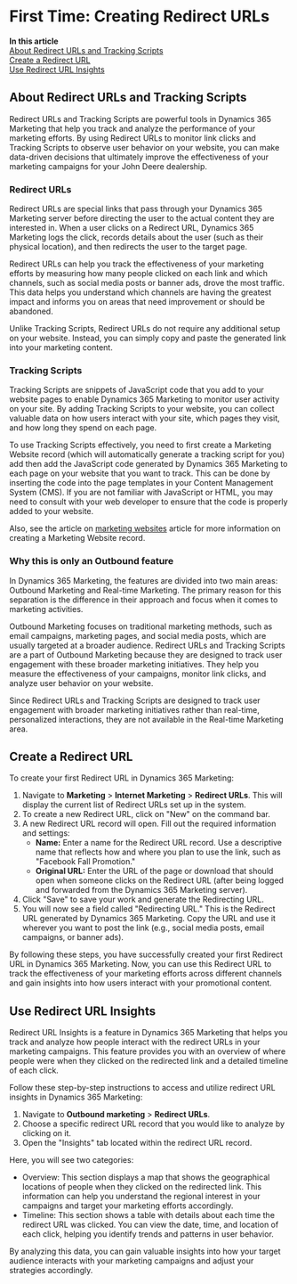 # First Time: Creating Redirect URLs

[comment]: <> (Export To: Web/02_06_CreatingRedirectUrls.html)

**In this article**
    <br>[About Redirect URLs and Tracking Scripts](#about-redirect-urls-and-tracking-scripts)
    <br>[Create a Redirect URL](#create-a-redirect-url)
    <br>[Use Redirect URL Insights](#use-redirect-url-insights)

## About Redirect URLs and Tracking Scripts

Redirect URLs and Tracking Scripts are powerful tools in Dynamics 365 Marketing that help you track and analyze the performance of your marketing efforts. By using Redirect URLs to monitor link clicks and Tracking Scripts to observe user behavior on your website, you can make data-driven decisions that ultimately improve the effectiveness of your marketing campaigns for your John Deere dealership.

### Redirect URLs

Redirect URLs are special links that pass through your Dynamics 365 Marketing server before directing the user to the actual content they are interested in. When a user clicks on a Redirect URL, Dynamics 365 Marketing logs the click, records details about the user (such as their physical location), and then redirects the user to the target page.

Redirect URLs can help you track the effectiveness of your marketing efforts by measuring how many people clicked on each link and which channels, such as social media posts or banner ads, drove the most traffic. This data helps you understand which channels are having the greatest impact and informs you on areas that need improvement or should be abandoned.

Unlike Tracking Scripts, Redirect URLs do not require any additional setup on your website. Instead, you can simply copy and paste the generated link into your marketing content.

### Tracking Scripts

Tracking Scripts are snippets of JavaScript code that you add to your website pages to enable Dynamics 365 Marketing to monitor user activity on your site. By adding Tracking Scripts to your website, you can collect valuable data on how users interact with your site, which pages they visit, and how long they spend on each page.

To use Tracking Scripts effectively, you need to first create a Marketing Website record (which will automatically generate a tracking script for you) add then add the JavaScript code generated by Dynamics 365 Marketing to each page on your website that you want to track. This can be done by inserting the code into the page templates in your Content Management System (CMS).  If you are not familiar with JavaScript or HTML, you may need to consult with your web developer to ensure that the code is properly added to your website.

Also, see the article on [marketing websites](02_04_CreatingMarketingWebsites.html) article for more information on creating a Marketing Website record.

### Why this is only an Outbound feature

In Dynamics 365 Marketing, the features are divided into two main areas: Outbound Marketing and Real-time Marketing. The primary reason for this separation is the difference in their approach and focus when it comes to marketing activities.

Outbound Marketing focuses on traditional marketing methods, such as email campaigns, marketing pages, and social media posts, which are usually targeted at a broader audience. Redirect URLs and Tracking Scripts are a part of Outbound Marketing because they are designed to track user engagement with these broader marketing initiatives. They help you measure the effectiveness of your campaigns, monitor link clicks, and analyze user behavior on your website.

Since Redirect URLs and Tracking Scripts are designed to track user engagement with broader marketing initiatives rather than real-time, personalized interactions, they are not available in the Real-time Marketing area.

## Create a Redirect URL

To create your first Redirect URL in Dynamics 365 Marketing:

1. Navigate to **Marketing** > **Internet Marketing** > **Redirect URLs**. This will display the current list of Redirect URLs set up in the system.
2. To create a new Redirect URL, click on "New" on the command bar.
3. A new Redirect URL record will open. Fill out the required information and settings:
    * **Name:** Enter a name for the Redirect URL record. Use a descriptive name that reflects how and where you plan to use the link, such as "Facebook Fall Promotion."
    * **Original URL:** Enter the URL of the page or download that should open when someone clicks on the Redirect URL (after being logged and forwarded from the Dynamics 365 Marketing server).
4. Click "Save" to save your work and generate the Redirecting URL.
5. You will now see a field called "Redirecting URL." This is the Redirect URL generated by Dynamics 365 Marketing. Copy the URL and use it wherever you want to post the link (e.g., social media posts, email campaigns, or banner ads).

By following these steps, you have successfully created your first Redirect URL in Dynamics 365 Marketing. Now, you can use this Redirect URL to track the effectiveness of your marketing efforts across different channels and gain insights into how users interact with your promotional content.

## Use Redirect URL Insights

Redirect URL Insights is a feature in Dynamics 365 Marketing that helps you track and analyze how people interact with the redirect URLs in your marketing campaigns. This feature provides you with an overview of where people were when they clicked on the redirected link and a detailed timeline of each click.

Follow these step-by-step instructions to access and utilize redirect URL insights in Dynamics 365 Marketing:

1. Navigate to **Outbound marketing** > **Redirect URLs**.
2. Choose a specific redirect URL record that you would like to analyze by clicking on it.
3. Open the "Insights" tab located within the redirect URL record.

Here, you will see two categories:

* Overview: This section displays a map that shows the geographical locations of people when they clicked on the redirected link. This information can help you understand the regional interest in your campaigns and target your marketing efforts accordingly.
* Timeline: This section shows a table with details about each time the redirect URL was clicked. You can view the date, time, and location of each click, helping you identify trends and patterns in user behavior.

By analyzing this data, you can gain valuable insights into how your target audience interacts with your marketing campaigns and adjust your strategies accordingly.